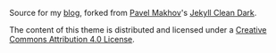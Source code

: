 Source for my [blog](), forked from [Pavel Makhov](http://pavelmakhov.com/)'s [Jekyll Clean Dark](https://github.com/streetturtle/jekyll-clean-dark).

The content of this theme is distributed and licensed under a [Creative Commons Attribution 4.0 License](https://creativecommons.org/licenses/by/4.0/legalcode).